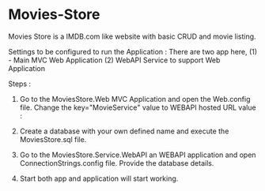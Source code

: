 # Movies-Store
Movies Store is a IMDB.com like website with basic CRUD and movie listing.

Settings to be configured to run the Application :
There are two app here, (1) - Main MVC Web Application (2) WebAPI Service to support Web Application

Steps :
1. Go to the MoviesStore.Web MVC Application and open the Web.config file.
   Change the key="MovieService" value to WEBAPI hosted URL value :
   <add key="MovieService" value="http://localhost:8002/" />
   
2. Create a database with your own defined name and execute the MoviesStore.sql file.
  
3. Go to the MoviesStore.Service.WebAPI an WEBAPI application and open ConnectionStrings.config file.
   Provide the database details.

4. Start both app and application will start working.



   
   
 
